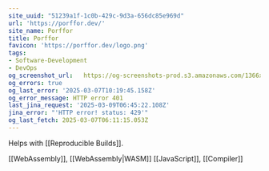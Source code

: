 ```yaml
---
site_uuid: "51239a1f-1c0b-429c-9d3a-656dc85e969d"
url: 'https://porffor.dev/'
site_name: Porffor
title: Porffor
favicon: 'https://porffor.dev/logo.png'
tags:
- Software-Development
- DevOps
og_screenshot_url:   https://og-screenshots-prod.s3.amazonaws.com/1366x768/80/false/6e72c3d959b2de62eca1b9712d24dd4b1eb417270f70678c9f419bf640224bc0.jpeg
og_errors: true
og_last_error: '2025-03-07T10:19:45.158Z'
og_error_message: HTTP error 401
last_jina_request: '2025-03-09T06:45:22.108Z'
jina_error: "'HTTP error! status: 429'"
og_last_fetch: 2025-03-07T06:11:15.053Z
---
```

Helps with [[Reproducible Builds]]. 

[[WebAssembly]], [[WebAssembly|WASM]]
[[JavaScript]], [[Compiler]]

